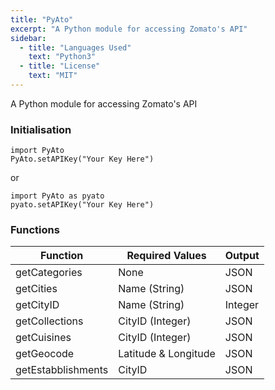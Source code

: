 ```yaml
---
title: "PyAto"
excerpt: "A Python module for accessing Zomato's API"
sidebar:
  - title: "Languages Used"
    text: "Python3"
  - title: "License"
    text: "MIT"
---
```


A Python module for accessing Zomato's API

### Initialisation
```
import PyAto
PyAto.setAPIKey("Your Key Here")
```
or
```
import PyAto as pyato
pyato.setAPIKey("Your Key Here")
```
### Functions

| Function | Required Values | Output |
|----------|-----------------|--------|
| getCategories | None | JSON |
| getCities | Name (String) | JSON |
| getCityID | Name (String) | Integer |
| getCollections | CityID (Integer) | JSON |
| getCuisines | CityID (Integer) | JSON |
| getGeocode | Latitude & Longitude | JSON |
| getEstabblishments | CityID | JSON |


